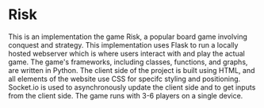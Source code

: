 # Risk
This is an implementation the game Risk, a popular board game involving conquest and strategy.
This implementation uses Flask to run a locally hosted webserver which is where users interact with and play the actual game.
The game's frameworks, including classes, functions, and graphs, are written in Python.
The client side of the project is built using HTML, and all elements of the website use CSS for specifc styling and positioning.
Socket.io is used to asynchronously update the client side and to get inputs from the client side. 
The game runs with 3-6 players on a single device.
